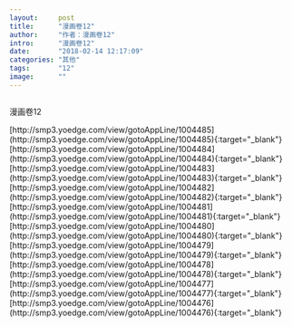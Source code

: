 ```yaml
---
layout:     post
title:      "漫画卷12"
author:     "作者：漫画卷12"
intro:      "漫画卷12"
date:       "2018-02-14 12:17:09"
categories: "其他"
tags:       "12"
image:      ""
---
```

<div style="text-align: center">
<p><img src=""/></p>
</div>
<p class="post-meta">
<span>漫画卷12</span>
</p>
[http://smp3.yoedge.com/view/gotoAppLine/1004485](http://smp3.yoedge.com/view/gotoAppLine/1004485){:target="_blank"}
[http://smp3.yoedge.com/view/gotoAppLine/1004484](http://smp3.yoedge.com/view/gotoAppLine/1004484){:target="_blank"}
[http://smp3.yoedge.com/view/gotoAppLine/1004483](http://smp3.yoedge.com/view/gotoAppLine/1004483){:target="_blank"}
[http://smp3.yoedge.com/view/gotoAppLine/1004482](http://smp3.yoedge.com/view/gotoAppLine/1004482){:target="_blank"}
[http://smp3.yoedge.com/view/gotoAppLine/1004481](http://smp3.yoedge.com/view/gotoAppLine/1004481){:target="_blank"}
[http://smp3.yoedge.com/view/gotoAppLine/1004480](http://smp3.yoedge.com/view/gotoAppLine/1004480){:target="_blank"}
[http://smp3.yoedge.com/view/gotoAppLine/1004479](http://smp3.yoedge.com/view/gotoAppLine/1004479){:target="_blank"}
[http://smp3.yoedge.com/view/gotoAppLine/1004478](http://smp3.yoedge.com/view/gotoAppLine/1004478){:target="_blank"}
[http://smp3.yoedge.com/view/gotoAppLine/1004477](http://smp3.yoedge.com/view/gotoAppLine/1004477){:target="_blank"}
[http://smp3.yoedge.com/view/gotoAppLine/1004476](http://smp3.yoedge.com/view/gotoAppLine/1004476){:target="_blank"}


